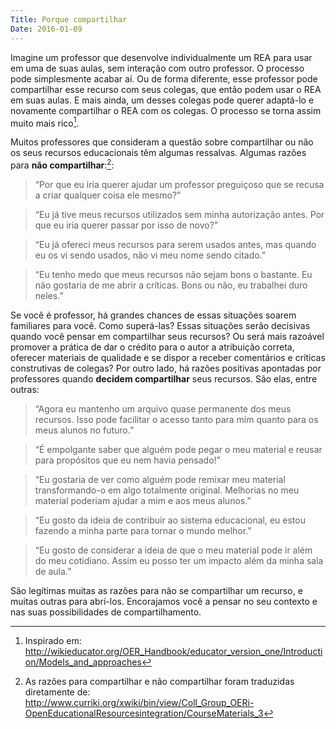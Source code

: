 ```yaml
---
Title: Porque compartilhar
Date: 2016-01-09
---
```

Imagine um professor que desenvolve individualmente um REA para usar em
uma de suas aulas, sem interação com outro professor. O processo pode
simplesmente acabar aí. Ou de forma diferente, esse professor pode
compartilhar esse recurso com seus colegas, que então podem usar o REA
em suas aulas. E mais ainda, um desses colegas pode querer adaptá-lo e
novamente compartilhar o REA com os colegas. O processo se torna assim
muito mais rico[^1].

Muitos professores que consideram a questão sobre compartilhar ou não os
seus recursos educacionais têm algumas ressalvas. Algumas razões para
**não compartilhar**:[^2]:

>“Por que eu iria querer ajudar um professor preguiçoso que se recusa a
criar qualquer coisa ele mesmo?”

>“Eu já tive meus recursos utilizados sem minha autorização antes. Por
que eu iria querer passar por isso de novo?”

>“Eu já ofereci meus recursos para serem usados antes, mas quando eu os
vi sendo usados, não vi meu nome sendo citado.”

>“Eu tenho medo que meus recursos não sejam bons o bastante. Eu não
gostaria de me abrir a críticas. Bons ou não, eu trabalhei duro neles.”

Se você é professor, há grandes chances de essas situações soarem
familiares para você. Como superá-las? Essas situações serão decisivas
quando você pensar em compartilhar seus recursos? Ou será mais razoável
promover a prática de dar o crédito para o autor a atribuição correta,
oferecer materiais de qualidade e se dispor a receber comentários e
críticas construtivas de colegas? Por outro lado, há razões positivas
apontadas por professores quando **decidem compartilhar** seus recursos. São elas,
entre outras:

>“Agora eu mantenho um arquivo quase permanente dos meus recursos. Isso
pode facilitar o acesso tanto para mim quanto para os meus alunos no
futuro.”

>“É empolgante saber que alguém pode pegar o meu material e reusar para
propósitos que eu nem havia pensado!”

>“Eu gostaria de ver como alguém pode remixar meu material
transformando-o em algo totalmente original. Melhorias no meu material
poderiam ajudar a mim e aos meus alunos.”

>“Eu gosto da ideia de contribuir ao sistema educacional, eu estou
fazendo a minha parte para tornar o mundo melhor.”

>“Eu gosto de considerar a ideia de que o meu material pode ir além do
meu cotidiano. Assim eu posso ter um impacto além da minha sala de
aula.”

São legítimas muitas as razões para não se compartilhar um recurso, e muitas outras para abrí-los. Encorajamos você a pensar no seu contexto e nas suas possibilidades de compartilhamento.

[^1]: Inspirado em:
    <http://wikieducator.org/OER_Handbook/educator_version_one/Introduction/Models_and_approaches>

[^2]: As razões para compartilhar e não compartilhar foram traduzidas
    diretamente de:\
    <http://www.curriki.org/xwiki/bin/view/Coll_Group_OERi-OpenEducationalResourcesintegration/CourseMaterials_3>
